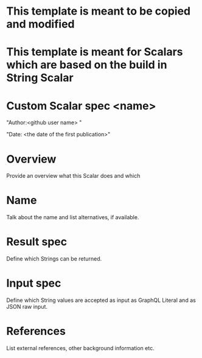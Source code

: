 # This template is meant to be copied and modified

# This template is meant for Scalars which are based on the build in String Scalar 

# Custom Scalar spec \<name\>

"Author:\<github user name\>  "

"Date: \<the date of the first publication\>"

# Overview

Provide an overview what this Scalar does and which

# Name

Talk about the name and list alternatives, if available.

# Result spec

Define which Strings can be returned.

# Input spec

Define which String values are accepted as input as GraphQL Literal and as JSON raw input.

# References

List external references, other background information etc.


